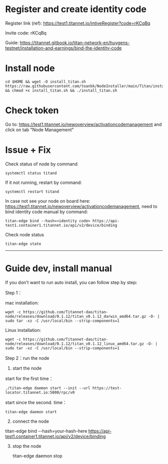 # Register and create identity code

Register link (ref): https://test1.titannet.io/intiveRegister?code=rKCqBq

Invite code: rKCqBq

Guide: https://titannet.gitbook.io/titan-network-en/huygens-testnet/installation-and-earnings/bind-the-identity-code

# Install node

    cd $HOME && wget -O install_titan.sh https://raw.githubusercontent.com/toanbk/NodeInstaller/main/Titan/install.sh && chmod +x install_titan.sh && ./install_titan.sh
# Check token

Go to: https://test1.titannet.io/newoverview/activationcodemanagement and click on tab "Node Management"

# Issue + Fix

Check status of node by command

    systemctl status titand

If it not running, restart by command:

    systemctl restart titand

In case not see your node on board here: https://test1.titannet.io/newoverview/activationcodemanagement, need to bind identity code manual by command:

    titan-edge bind --hash=<identity code> https://api-test1.container1.titannet.io/api/v2/device/binding

Check node status

    titan-edge state

-----------------------------------------------------------

# Guide dev, install manual

If you don't want to run auto install, you can follow step by step:

Step 1：

mac installation:

    wget -c https://github.com/Titannet-dao/titan-node/releases/download/0.1.12/titan_v0.1.12_darwin_amd64.tar.gz -O- | sudo tar -xz -C /usr/local/bin --strip-components=1

Linux installation:

    wget -c https://github.com/Titannet-dao/titan-node/releases/download/0.1.12/titan_v0.1.12_linux_amd64.tar.gz -O- | sudo tar -xz -C /usr/local/bin --strip-components=1


Step 2：run the node

1. start the node 

start for the first time：

    ./titan-edge daemon start --init --url https://test-locator.titannet.io:5000/rpc/v0

start since the second. time：

    titan-edge daemon start

2. connect the node

titan-edge bind --hash=your-hash-here https://api-test1.container1.titannet.io/api/v2/device/binding

3. stop the node

    titan-edge daemon stop
